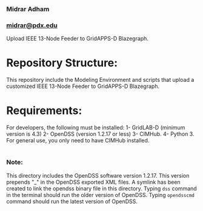 ### Midrar Adham
### midrar@pdx.edu

Upload IEEE 13-Node Feeder to GridAPPS-D Blazegraph.

# Repository Structure:
This repository include the Modeling Environment and scripts that upload a customized IEEE 13-Node Feeder to GridAPPS-D Blazegraph.

# Requirements:
For developers, the following must be installed:
    1- GridLAB-D (minimum version is 4.3)
    2- OpenDSS (version 1.2.17 or less)
    3- CIMHub.
    4- Python 3.
For general use, you only need to have CIMHub installed.

# 
### **Note**:

This directory includes the OpenDSS software version 1.2.17. This version prepends "_" in the OpenDSS exported XML files. A symlink has been created to link the opendss binary file in this directory. Typing ```dss``` command in the terminal should run the older version of OpenDSS. Typing ```opendsscmd``` command should run the latest version of OpenDSS. 